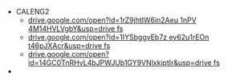 - CALENG2
    - [drive.google.com/open?id=1rZ9jhtlW6in2Aeu 1nPV 4M14HVLVgbY&usp=drive fs](https://drive.google.com/open?id=1rZ9jhtlW6in2Aeu_1nPV-4M14HVLVgbY&usp=drive_fs) 
    - [drive.google.com/open?id=1IYSbggvEb7z ey62u1rEOn t46pJXAcr&usp=drive fs](https://drive.google.com/open?id=1IYSbggvEb7z_ey62u1rEOn_t46pJXAcr&usp=drive_fs)
    - [drive.google.com/open?id=14GC0TnRHvL4bJPWJUb1GY9VNlxkjptIr&usp=drive fs](https://drive.google.com/open?id=14GC0TnRHvL4bJPWJUb1GY9VNlxkjptIr&usp=drive_fs) 
- 
